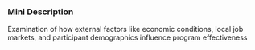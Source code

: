 ### Mini Description

Examination of how external factors like economic conditions, local job markets, and participant demographics influence program effectiveness
